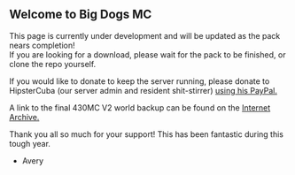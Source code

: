 ## Welcome to Big Dogs MC

This page is currently under development and will be updated as the pack nears completion!  
If you are looking for a download, please wait for the pack to be finished, or clone the repo yourself.

If you would like to donate to keep the server running, please donate to HipsterCuba (our server admin and resident shit-stirrer) [using his PayPal.](https://paypal.me/Jkirkland2015)

A link to the final 430MC V2 world backup can be found on the [Internet Archive.](https://archive.org/details/430mcv2backup)

Thank you all so much for your support! This has been fantastic during this tough year.

- Avery